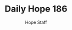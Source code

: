 ---
image: /assets/img/daily-hope-default-artwork.png
title: Daily Hope 186
number: 186
categories:
  - Daily Hope
author: Hope Staff
notes: Daily Hope 186
embed: >-
  <iframe style="border-radius:12px" src="https://open.spotify.com/embed/episode/6aFHhwWlMwC2hjfc2Jcbrq?utm_source=generator" width="100%" height="152" frameBorder="0" allowfullscreen="" allow="autoplay; clipboard-write; encrypted-media; fullscreen; picture-in-picture" loading="lazy"></iframe>
---